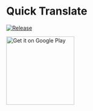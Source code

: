 # Quick Translate
[![Release](https://img.shields.io/github/release/ccjeng/QuickTranslate.svg)](https://github.com/ccjeng/QuickTranslate/releases)

<a href='https://play.google.com/store/apps/details?id=com.oddsoft.quicktranslatex&utm_source=global_co&utm_medium=prtnr&utm_content=Mar2515&utm_campaign=PartBadge&pcampaignid=MKT-Other-global-all-co-prtnr-py-PartBadge-Mar2515-1'><img alt='Get it on Google Play' src='https://play.google.com/intl/en_us/badges/images/generic/en_badge_web_generic.png' width='180'/></a>
